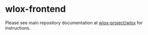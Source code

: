 wlox-frontend
=============

Please see main repository documentation at [wlox-project/wlox](http://www.github.com/wlox-project/wlox) for instructions.
